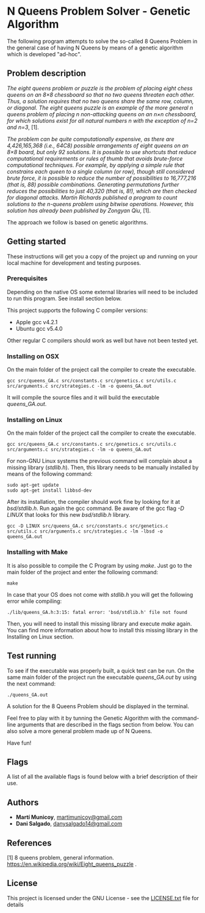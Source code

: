 # N Queens Problem Solver - Genetic Algorithm

The following program attempts to solve the so-called 8 Queens Problem in the general case of having N Queens by means of a genetic algorithm which is developed "ad-hoc".

## Problem description

*The eight queens problem or puzzle is the problem of placing eight chess queens on an 8×8 chessboard so that no two queens threaten each other. Thus, a solution requires that no two queens share the same row, column, or diagonal. The eight queens puzzle is an example of the more general n queens problem of placing n non-attacking queens on an n×n chessboard, for which solutions exist for all natural numbers n with the exception of n=2 and n=3*, [1].

*The problem can be quite computationally expensive, as there are 4,426,165,368 (i.e., 64C8) possible arrangements of eight queens on an 8×8 board, but only 92 solutions. It is possible to use shortcuts that reduce computational requirements or rules of thumb that avoids brute-force computational techniques. For example, by applying a simple rule that constrains each queen to a single column (or row), though still considered brute force, it is possible to reduce the number of possibilities to 16,777,216 (that is, 88) possible combinations. Generating permutations further reduces the possibilities to just 40,320 (that is, 8!), which are then checked for diagonal attacks.
Martin Richards published a program to count solutions to the n-queens problem using bitwise operations. However, this solution has already been published by Zongyan Qiu*, [1].

The approach we follow is based on genetic algorithms.

## Getting started
These instructions will get you a copy of the project up and running on your local machine for development and testing purposes.

### Prerequisites
Depending on the native OS some external libraries will need to be included to run this program. See install section below.

This project supports the following C compiler versions:
* Apple gcc v4.2.1
* Ubuntu gcc v5.4.0

Other regular C compilers should work as well but have not been tested yet.

### Installing on OSX
On the main folder of the project call the compiler to create the executable.

```
gcc src/queens_GA.c src/constants.c src/genetics.c src/utils.c src/arguments.c src/strategies.c -lm -o queens_GA.out
```

It will compile the source files and it will build the executable _queens_GA.out_.

### Installing on Linux
On the main folder of the project call the compiler to create the executable.

```
gcc src/queens_GA.c src/constants.c src/genetics.c src/utils.c src/arguments.c src/strategies.c -lm -o queens_GA.out
```

For non-GNU Linux systems the previous command will complain about a missing library (_stdlib.h_). Then, this library needs to be manually installed by means of the following command:
```
sudo apt-get update
sudo apt-get install libbsd-dev
```

After its installation, the compiler should work fine by looking for it at _bsd/stdlib.h_. Run again the gcc command. Be aware of the gcc flag _-D LINUX_ that looks for this new _bsd/stdlib.h_ library.

```
gcc -D LINUX src/queens_GA.c src/constants.c src/genetics.c src/utils.c src/arguments.c src/strategies.c -lm -lbsd -o queens_GA.out
```

### Installing with Make
It is also possible to compile the C Program by using _make_. Just go to the main folder of the project and enter the following command:

```
make
```

In case that your OS does not come with _stdlib.h_ you will get the following error while compiling:

```
./lib/queens_GA.h:3:15: fatal error: 'bsd/stdlib.h' file not found
```

Then, you will need to install this missing library and execute _make_ again. You can find more information about how to install this missing library in the Installing on Linux section.

## Test running
To see if the executable was properly built, a quick test can be run. On the same main folder of the project run the executable _queens_GA.out_ by using the next command:

```
./queens_GA.out
```

A solution for the 8 Queens Problem should be displayed in the terminal.

Feel free to play with it by tunning the Genetic Algorithm with the command-line arguments that are described in the flags section from below. You can also solve a more general problem made up of N Queens.

Have fun!

## Flags
A list of all the available flags is found below with a brief description of their use.

## Authors
* **Martí Municoy**, martimunicoy@gmail.com
* **Dani Salgado**, danysalgado14@gmail.com

## References
[1] 8 queens problem, general information. https://en.wikipedia.org/wiki/Eight_queens_puzzle .

## License
This project is licensed under the GNU License - see the [LICENSE.txt](LICENSE.txt) file for details
